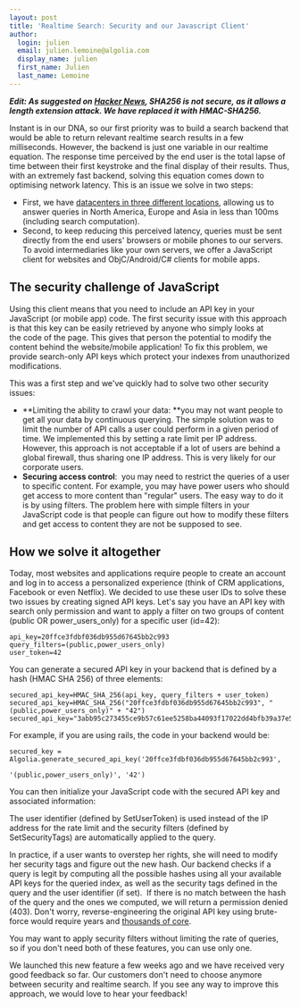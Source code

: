 ```yaml
---
layout: post
title: 'Realtime Search: Security and our Javascript Client'
author:
  login: julien
  email: julien.lemoine@algolia.com
  display_name: julien
  first_name: Julien
  last_name: Lemoine
---
```


_**Edit: As suggested on [Hacker
News](https://news.ycombinator.com/item?id=7419205), SHA256 is not secure, as
it allows a length extension attack. We have replaced it with HMAC-SHA256.**_

Instant is in our DNA, so our first priority was to build a search backend
that would be able to return relevant realtime search results in a few
milliseconds. However, the backend is just one variable in our realtime
equation. The response time perceived by the end user is the total lapse of
time between their first keystroke and the final display of their results.
Thus, with an extremely fast backend, solving this equation comes down to
optimising network latency. This is an issue we solve in two steps:

  * First, we have [datacenters in three different locations](http://blog.algolia.com/added-asian-datacenter-offer/), allowing us to answer queries in North America, Europe and Asia in less than 100ms (including search computation).
  * Second, to keep reducing this perceived latency, queries must be sent directly from the end users' browsers or mobile phones to our servers. To avoid intermediaries like your own servers, we offer a JavaScript client for websites and ObjC/Android/C# clients for mobile apps.

## The security challenge of JavaScript

Using this client means that you need to include an API key in your JavaScript
(or mobile app) code. The first security issue with this approach is that this
key can be easily retrieved by anyone who simply looks at the code of the
page. This gives that person the potential to modify the content behind the
website/mobile application! To fix this problem, we provide search-only API
keys which protect your indexes from unauthorized modifications.

This was a first step and we've quickly had to solve two other security
issues:

  * **Limiting the ability to crawl your data: **you may not want people to get all your data by continuous querying. The simple solution was to limit the number of API calls a user could perform in a given period of time. We implemented this by setting a rate limit per IP address. However, this approach is not acceptable if a lot of users are behind a global firewall, thus sharing one IP address. This is very likely for our corporate users.
  * **Securing access control**:  you may need to restrict the queries of a user to specific content. For example, you may have power users who should get access to more content than "regular" users. The easy way to do it is by using filters. The problem here with simple filters in your JavaScript code is that people can figure out how to modify these filters and get access to content they are not be supposed to see.

## How we solve it altogether

Today, most websites and applications require people to create an account and
log in to access a personalized experience (think of CRM applications,
Facebook or even Netflix). We decided to use these user IDs to solve these two
issues by creating signed API keys. Let's say you have an API key with search
only permission and want to apply a filter on two groups of content (public OR
power_users_only) for a specific user (id=42):

    
    api_key=20ffce3fdbf036db955d67645bb2c993
    query_filters=(public,power_users_only)
    user_token=42

You can generate a secured API key in your backend that is defined by a hash
(HMAC SHA 256) of three elements:

    
    secured_api_key=HMAC_SHA_256(api_key, query_filters + user_token)
    secured_api_key=HMAC_SHA_256("20ffce3fdbf036db955d67645bb2c993", "(public,power_users_only)" + "42")
    secured_api_key="3abb95c273455ce9b57c61ee5258ba44093f17022dd4bfb39a37e56bee7d24a5"

For example, if you are using rails, the code in your backend would be:

    
    secured_key = Algolia.generate_secured_api_key('20ffce3fdbf036db955d67645bb2c993', 
                                                   '(public,power_users_only)', '42')

You can then initialize your JavaScript code with the secured API key and
associated information:

The user identifier (defined by SetUserToken) is used instead of the IP
address for the rate limit and the security filters (defined by
SetSecurityTags) are automatically applied to the query.

In practice, if a user wants to overstep her rights, she will need to modify
her security tags and figure out the new hash. Our backend checks if a query
is legit by computing all the possible hashes using all your available API
keys for the queried index, as well as the security tags defined in the query
and the user identifier (if set).  If there is no match between the hash of
the query and the ones we computed, we will return a permission denied (403).
Don't worry, reverse-engineering the original API key using brute-force would
require years and [thousands of
core](http://en.wikipedia.org/wiki/SHA-2#Comparison_of_SHA_functions).

You may want to apply security filters without limiting the rate of queries,
so if you don't need both of these features, you can use only one.

We launched this new feature a few weeks ago and we have received very good
feedback so far. Our customers don't need to choose anymore between security
and realtime search. If you see any way to improve this approach, we would
love to hear your feedback!

